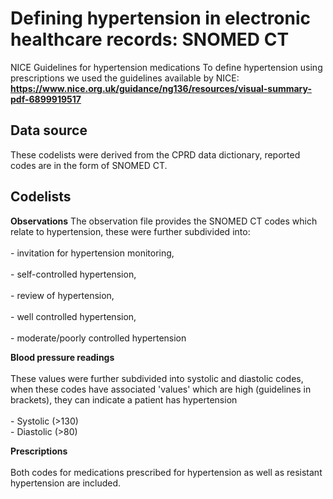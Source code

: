 # Defining hypertension in electronic healthcare records: SNOMED CT #

NICE Guidelines for hypertension medications
To define hypertension using prescriptions we used the guidelines available by NICE: **https://www.nice.org.uk/guidance/ng136/resources/visual-summary-pdf-6899919517**

## Data source
These codelists were derived from the CPRD data dictionary, reported codes are in the form of SNOMED CT.

## Codelists
**Observations**
The observation file provides the SNOMED CT codes which relate to hypertension, these were further subdivided into: <br>  
	- invitation for hypertension monitoring, <br>  
 	- self-controlled hypertension, <br>  
	- review of hypertension, <br>  
        - well controlled hypertension, <br>  
        - moderate/poorly controlled hypertension  <br>  

**Blood pressure readings** <br>  
These values were further subdivided into systolic and diastolic codes, when these codes have associated 'values' which are high (guidelines in brackets), they can indicate a patient has hypertension <br>  
	- Systolic (>130) <br>
 	- Diastolic (>80)
	
**Prescriptions** <br>  
Both codes for medications prescribed for hypertension as well as resistant hypertension are included.
